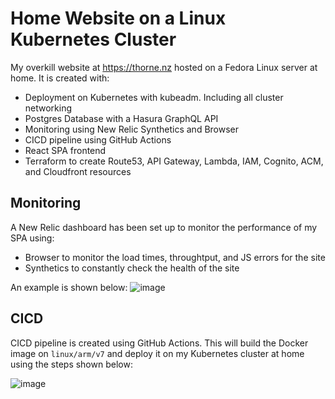 
# Home Website on a Linux Kubernetes Cluster 

My overkill website at https://thorne.nz hosted on a Fedora Linux server at home. It is created with:
- Deployment on Kubernetes with kubeadm. Including all cluster networking
- Postgres Database with a Hasura GraphQL API 
- Monitoring using New Relic Synthetics and Browser
- CICD pipeline using GitHub Actions
- React SPA frontend
- Terraform to create Route53, API Gateway, Lambda, IAM, Cognito, ACM, and Cloudfront resources

## Monitoring 
A New Relic dashboard has been set up to monitor the performance of my SPA using:
- Browser to monitor the load times, throughtput, and JS errors for the site
- Synthetics to constantly check the health of the site

An example is shown below:
![image](https://user-images.githubusercontent.com/52871491/98344751-92715f80-2078-11eb-8e5e-26ea087cb213.png)

## CICD
CICD pipeline is created using GitHub Actions. This will build the Docker image on `linux/arm/v7` and deploy it on my Kubernetes cluster at home using the steps shown below:

![image](https://user-images.githubusercontent.com/52871491/98346035-517a4a80-207a-11eb-8889-26db4f66a93d.png)
